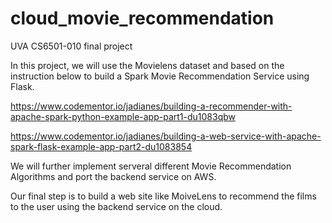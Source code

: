 # cloud_movie_recommendation
UVA CS6501-010 final project

In this project, we will use the Movielens dataset and based on the instruction below to build a Spark Movie Recommendation Service using Flask.

https://www.codementor.io/jadianes/building-a-recommender-with-apache-spark-python-example-app-part1-du1083qbw

https://www.codementor.io/jadianes/building-a-web-service-with-apache-spark-flask-example-app-part2-du1083854

We will further implement serveral different Movie Recommendation Algorithms and port the backend service on AWS.

Our final step is to build a web site like MoiveLens to recommend the films to the user using the backend service on the cloud.
